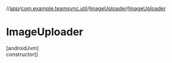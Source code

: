 //[app](../../../index.md)/[com.example.teamsync.util](../index.md)/[ImageUploader](index.md)/[ImageUploader](-image-uploader.md)

# ImageUploader

[androidJvm]\
constructor()
